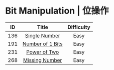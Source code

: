 ﻿# Bit Manipulation | 位操作

|ID|Title|Difficulty|
|:-:|:-:|:-:|
|136|[Single Number](https://github.com/Maxwell-L/Maxwell-LeetCode/blob/master/LeetCode/Bit%20Manipulation/136_Single%20Number.java)|Easy|
|191|[Number of 1 Bits](https://github.com/Maxwell-L/Maxwell-LeetCode/blob/master/LeetCode/Bit%20Manipulation/191_Number%20of%201%20Bits.java)|Easy|
|231|[Power of Two](https://github.com/Maxwell-L/Maxwell-LeetCode/blob/master/LeetCode/Bit%20Manipulation/231_Power%20of%20Two.java)|Easy|
|268|[Missing Number](https://github.com/Maxwell-L/Maxwell-LeetCode/blob/master/LeetCode/Bit%20Manipulation/268_Missing%20Number.java)|Easy|